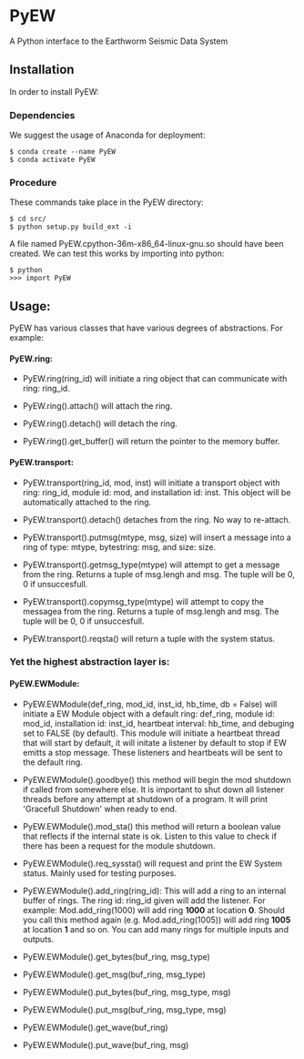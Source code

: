 # PyEW

A Python interface to the Earthworm Seismic Data System

## Installation

In order to install PyEW:

### Dependencies

We suggest the usage of Anaconda for deployment:

    $ conda create --name PyEW
    $ conda activate PyEW

### Procedure

These commands take place in the PyEW directory:

    $ cd src/
    $ python setup.py build_ext -i

A file named PyEW.cpython-36m-x86_64-linux-gnu.so should have been created.
We can test this works by importing into python:

    $ python
    >>> import PyEW

## Usage:
PyEW has various classes that have various degrees of abstractions. For example:

#### PyEW.ring:
  * PyEW.ring(ring_id) will initiate a ring object that can communicate with ring: ring_id.
  
  * PyEW.ring().attach() will attach the ring.
  
  * PyEW.ring().detach() will detach the ring.
  
  * PyEW.ring().get_buffer() will return the pointer to the memory buffer.
  
#### PyEW.transport:
  * PyEW.transport(ring_id, mod, inst) will initiate a transport object with ring: ring_id, module id: mod, and installation id: inst. This object will be automatically attached to the ring.
  
  * PyEW.transport().detach() detaches from the ring. No way to re-attach.
  
  * PyEW.transport().putmsg(mtype, msg, size) will insert a message into a ring of type: mtype, bytestring: msg, and size: size.
  
  * PyEW.transport().getmsg_type(mtype) will attempt to get a message from the ring. Returns a tuple of msg.lengh and msg. The tuple will be 0, 0 if unsuccesfull.
  
  * PyEW.transport().copymsg_type(mtype) will attempt to copy the messagea from the ring. Returns a tuple of msg.lengh and msg. The tuple will be 0, 0 if unsuccesfull.
  
  * PyEW.transport().reqsta() will return a tuple with the system status.
  
### Yet the highest abstraction layer is:
#### PyEW.EWModule:
  * PyEW.EWModule(def_ring, mod_id, inst_id, hb_time, db = False) will initiate a EW Module object with a default ring: def_ring, module id: mod_id, installation id: inst_id, heartbeat interval: hb_time, and debuging set to FALSE (by default). This module will initiate a heartbeat thread that will start by default, it will initate a listener by default to stop if EW emitts a stop message. These listeners and heartbeats will be sent to the default ring.
  
  * PyEW.EWModule().goodbye() this method will begin the mod shutdown if called from somewhere else. It is important to shut down all listener threads before any attempt at shutdown of a program. It will print 'Gracefull Shutdown' when ready to end.
  
  * PyEW.EWModule().mod_sta() this method will return a boolean value that reflects if the internal state is ok. Listen to this value to check if there has been a request for the module shutdown.
  
  * PyEW.EWModule().req_syssta() will request and print the EW System status. Mainly used for testing purposes.
  
  * PyEW.EWModule().add_ring(ring_id): This will add a ring to an internal buffer of rings. The ring id: ring_id given will add the listener. For example: Mod.add_ring(1000) will add ring **1000** at location **0**. Should you call this method again (e.g. Mod.add_ring(1005)) will add ring **1005** at location **1** and so on. You can add many rings for multiple inputs and outputs.
  
  * PyEW.EWModule().get_bytes(buf_ring, msg_type)
  * PyEW.EWModule().get_msg(buf_ring, msg_type) 
  
  * PyEW.EWModule().put_bytes(buf_ring, msg_type, msg)
  * PyEW.EWModule().put_msg(buf_ring, msg_type, msg)
  
  * PyEW.EWModule().get_wave(buf_ring)
  

  
  * PyEW.EWModule().put_wave(buf_ring, msg)

